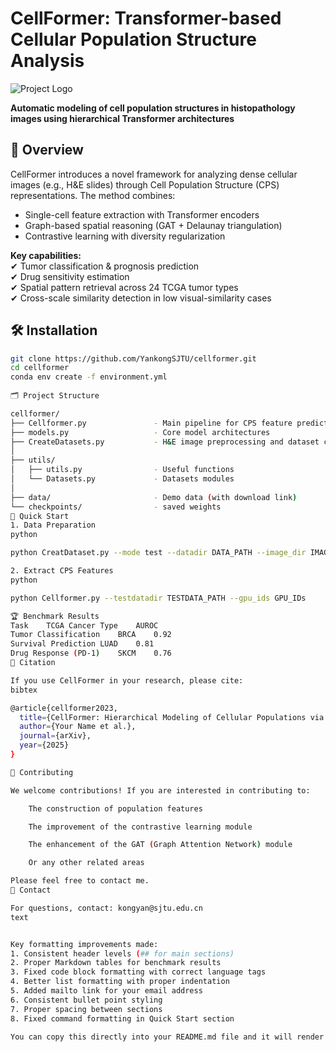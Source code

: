 # CellFormer: Transformer-based Cellular Population Structure Analysis

![Project Logo](https://via.placeholder.com/150)  

**Automatic modeling of cell population structures in histopathology images using hierarchical Transformer architectures**

## 📖 Overview

CellFormer introduces a novel framework for analyzing dense cellular images (e.g., H&E slides) through Cell Population Structure (CPS) representations. The method combines:

- Single-cell feature extraction with Transformer encoders
- Graph-based spatial reasoning (GAT + Delaunay triangulation)
- Contrastive learning with diversity regularization

**Key capabilities:**  
✔ Tumor classification & prognosis prediction  
✔ Drug sensitivity estimation  
✔ Spatial pattern retrieval across 24 TCGA tumor types  
✔ Cross-scale similarity detection in low visual-similarity cases  

## 🛠 Installation

```bash
git clone https://github.com/YankongSJTU/cellformer.git
cd cellformer
conda env create -f environment.yml
 
🗂 Project Structure

cellformer/
├── Cellformer.py               - Main pipeline for CPS feature prediction
├── models.py                   - Core model architectures
├── CreateDatasets.py           - H&E image preprocessing and dataset construction
│
├── utils/
│   ├── utils.py                - Useful functions
│   └── Datasets.py             - Datasets modules
│
├── data/                       - Demo data (with download link)
└── checkpoints/                - saved weights
🚀 Quick Start
1. Data Preparation
python

python CreatDataset.py --mode test --datadir DATA_PATH --image_dir IMAGE_FILE_PATH --nuc_seg_dir NUCLEI_SEGMENT_PATH --basenamelen LENGTH_FOR_BASENAME_of_IAMGES

2. Extract CPS Features
python

python Cellformer.py --testdatadir TESTDATA_PATH --gpu_ids GPU_IDs

🏆 Benchmark Results
Task	TCGA Cancer Type	AUROC
Tumor Classification	BRCA	0.92
Survival Prediction	LUAD	0.81
Drug Response (PD-1)	SKCM	0.76
📜 Citation

If you use CellFormer in your research, please cite:
bibtex

@article{cellformer2023,
  title={CellFormer: Hierarchical Modeling of Cellular Populations via Graph-Enhanced Transformers},
  author={Your Name et al.},
  journal={arXiv},
  year={2025}
}

🤝 Contributing

We welcome contributions! If you are interested in contributing to:

    The construction of population features

    The improvement of the contrastive learning module

    The enhancement of the GAT (Graph Attention Network) module

    Or any other related areas

Please feel free to contact me.
📧 Contact

For questions, contact: kongyan@sjtu.edu.cn
text


Key formatting improvements made:
1. Consistent header levels (## for main sections)
2. Proper Markdown tables for benchmark results
3. Fixed code block formatting with correct language tags
4. Better list formatting with proper indentation
5. Added mailto link for your email address
6. Consistent bullet point styling
7. Proper spacing between sections
8. Fixed command formatting in Quick Start section

You can copy this directly into your README.md file and it will render perfectly on GitHub.
